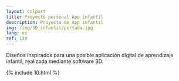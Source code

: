 ```yaml
---
layout: colport
title: Proyecto personal App infantil
description: Proyecto de app infantil
img: /img/3D_infantil/portada.jpg
lang: es
ref: 130
---
```


Diseños inspirados para una posible aplicación digital de aprendizaje infantil, realizada mediante software 3D.

{% include 10.html %}
